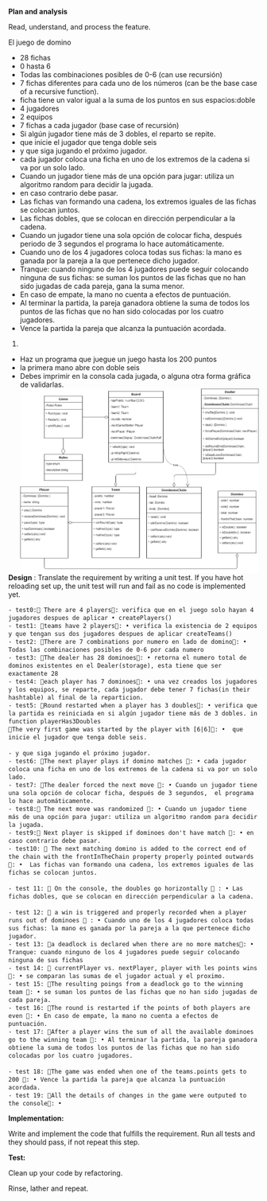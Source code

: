 **Plan and analysis**

Read, understand, and process the feature.

El juego de domino

- 28 fichas
- 0 hasta 6
- Todas las combinaciones posibles de 0-6 (can use recursión)
- 7 fichas diferentes para cada uno de los números (can be the base case of a recursive function).
- ficha tiene un valor igual a la suma de los puntos en sus espacios:doble
- 4 jugadores
- 2 equipos
- 7 fichas a cada jugador (base case of recursión)
- Si algún jugador tiene más de 3 dobles, el reparto se repite.
- que inicie el jugador que tenga doble seis
- y que siga jugando el próximo jugador.
- cada jugador coloca una ficha en uno de los extremos de la cadena si va por un solo lado.
- Cuando un jugador tiene más de una opción para jugar: utiliza un algoritmo random para decidir la jugada.
- en caso contrario debe pasar.
- Las fichas van formando una cadena, los extremos iguales de las fichas se colocan juntos.
- Las fichas dobles, que se colocan en dirección perpendicular a la cadena.
- Cuando un jugador tiene una sola opción de colocar ficha, después periodo de 3 segundos el programa lo hace automáticamente.
- Cuando uno de los 4 jugadores coloca todas sus fichas: la mano es ganada por la pareja a la que pertenece dicho jugador.
- Tranque: cuando ninguno de los 4 jugadores puede seguir colocando ninguna de sus fichas: se suman los puntos de las fichas que no han sido jugadas de cada pareja, gana la suma menor.
- En caso de empate, la mano no cuenta a efectos de puntuación.
- Al terminar la partida, la pareja ganadora obtiene la suma de todos los puntos de las fichas que no han sido colocadas por los cuatro jugadores.
- Vence la partida la pareja que alcanza la puntuación acordada.

1.

- Haz un programa que juegue un juego hasta los 200 puntos
- la primera mano abre con doble seis
- Debes imprimir en la consola cada jugada, o alguna otra forma gráfica de validarlas.
  <img src="Entitties of Prueba Intellisys D. Corp.jpg"
     alt="diagram"
     style="float: left; margin-right: 10px;" />

**Design** :
Translate the requirement by writing a unit test. If you have hot reloading set up, the unit test will run and fail as no code is implemented yet.

    - test0:🧪 There are 4 players🧪: verifica que en el juego solo hayan 4 jugadores despues de aplicar • createPlayers()
    - test1: 🧪teams have 2 players🧪: • verifica la existencia de 2 equipos y que tengan sus dos jugadores despues de aplicar createTeams()
    - test2: 🧪There are 7 combinations por numero en lado de domino🧪: •	Todas las combinaciones posibles de 0-6 por cada numero
    - test3: 🧪The dealer has 28 dominoes🧪: • retorna el numero total de dominos existentes en el Dealer(storage), esta tiene que ser exactamente 28
    - test4: 🧪each player has 7 dominoes🧪: • una vez creados los jugadores y los equipos, se reparte, cada jugador debe tener 7 fichas(in their hashtable) al final de la reparticion.
    - test5: 🧪Round restarted when a player has 3 doubles🧪: • verifica que la partida es reiniciada en si algún jugador tiene más de 3 dobles. in function playerHas3Doubles
    🧪The very first game was started by the player with [6|6]🧪: •  que inicie el jugador que tenga doble seis.

    - y que siga jugando el próximo jugador.
    - test6: 🧪The next player plays if domino matches 🧪: • cada jugador coloca una ficha en uno de los extremos de la cadena si va por un solo lado.
    - test7: 🧪The dealer forced the next move 🧪: • Cuando un jugador tiene una sola opción de colocar ficha, después de 3 segundos,  el programa lo hace automáticamente.
    - test8:🧪 The next move was randomized 🧪: • Cuando un jugador tiene más de una opción para jugar: utiliza un algoritmo random para decidir la jugada.
    - test9:🧪 Next player is skipped if dominoes don't have match 🧪: • en caso contrario debe pasar.
    - test10: 🧪 The next matching domino is added to the correct end of the chain with the frontInTheChain property properly pointed outwards 🧪: •  Las fichas van formando una cadena, los extremos iguales de las fichas se colocan juntos.

    - test 11: 🧪 On the console, the doubles go horizontally 🧪 : • Las fichas dobles, que se colocan en dirección perpendicular a la cadena.

    - test 12: 🧪 a win is triggered and properly recorded when a player runs out of dominoes 🧪 : • Cuando uno de los 4 jugadores coloca todas sus fichas: la mano es ganada por la pareja a la que pertenece dicho jugador.
    - test 13: 🧪a deadlock is declared when there are no more matches🧪: • Tranque: cuando ninguno de los 4 jugadores puede seguir colocando ninguna de sus fichas
    - test 14: 🧪 currentPlayer vs. nextPlayer, player with les points wins 🧪: • se comparan las sumas de el jugador actual y el proximo.
    - test 15: 🧪The resulting poings from a deadlock go to the winning team 🧪: • se suman los puntos de las fichas que no han sido jugadas de cada pareja.
    - test 16: 🧪The round is restarted if the points of both players are even 🧪: • En caso de empate, la mano no cuenta a efectos de puntuación.
    - test 17: 🧪After a player wins the sum of all the available dominoes go to the winning team 🧪: • Al terminar la partida, la pareja ganadora obtiene la suma de todos los puntos de las fichas que no han sido colocadas por los cuatro jugadores.

    - test 18: 🧪The game was ended when one of the teams.points gets to 200 🧪: • Vence la partida la pareja que alcanza la puntuación acordada.
    - test 19: 🧪All the details of changes in the game were outputed to the console🧪: •

**Implementation:**

Write and implement the code that fulfills the requirement. Run all tests and they should pass, if not repeat this step.

**Test:**

Clean up your code by refactoring.

Rinse, lather and repeat.

